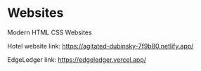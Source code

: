 # Websites
Modern HTML CSS Websites

Hotel website link: https://agitated-dubinsky-7f9b80.netlify.app/

EdgeLedger link: https://edgeledger.vercel.app/
